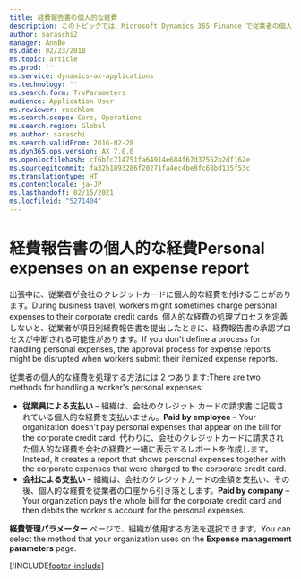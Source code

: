 ```yaml
---
title: 経費報告書の個人的な経費
description: このトピックでは、Microsoft Dynamics 365 Finance で従業者の個人的な経費を処理するための 2 つの方法について説明します。
author: saraschi2
manager: AnnBe
ms.date: 02/23/2018
ms.topic: article
ms.prod: ''
ms.service: dynamics-ax-applications
ms.technology: ''
ms.search.form: TrvParameters
audience: Application User
ms.reviewer: roschlom
ms.search.scope: Core, Operations
ms.search.region: Global
ms.author: saraschi
ms.search.validFrom: 2016-02-28
ms.dyn365.ops.version: AX 7.0.0
ms.openlocfilehash: cf6bfc714751fa64914e684f67d37552b2df162e
ms.sourcegitcommit: fa32b1893286f20271fa4ec4be8fc68bd135f53c
ms.translationtype: HT
ms.contentlocale: ja-JP
ms.lasthandoff: 02/15/2021
ms.locfileid: "5271404"
---
```

# <a name="personal-expenses-on-an-expense-report"></a><span data-ttu-id="7cffd-103">経費報告書の個人的な経費</span><span class="sxs-lookup"><span data-stu-id="7cffd-103">Personal expenses on an expense report</span></span>

<span data-ttu-id="7cffd-104">出張中に、従業者が会社のクレジットカードに個人的な経費を付けることがあります。</span><span class="sxs-lookup"><span data-stu-id="7cffd-104">During business travel, workers might sometimes charge personal expenses to their corporate credit cards.</span></span> <span data-ttu-id="7cffd-105">個人的な経費の処理プロセスを定義しないと、従業者が項目別経費報告書を提出したときに、経費報告書の承認プロセスが中断される可能性があります。</span><span class="sxs-lookup"><span data-stu-id="7cffd-105">If you don't define a process for handling personal expenses, the approval process for expense reports might be disrupted when workers submit their itemized expense reports.</span></span> 

<span data-ttu-id="7cffd-106">従業者の個人的な経費を処理する方法には 2 つあります:</span><span class="sxs-lookup"><span data-stu-id="7cffd-106">There are two methods for handling a worker's personal expenses:</span></span>

- <span data-ttu-id="7cffd-107">**従業員による支払い** – 組織は、会社のクレジット カードの請求書に記載されている個人的な経費を支払いません。</span><span class="sxs-lookup"><span data-stu-id="7cffd-107">**Paid by employee** – Your organization doesn't pay personal expenses that appear on the bill for the corporate credit card.</span></span> <span data-ttu-id="7cffd-108">代わりに、会社のクレジットカードに請求された個人的な経費を会社の経費と一緒に表示するレポートを作成します。</span><span class="sxs-lookup"><span data-stu-id="7cffd-108">Instead, it creates a report that shows personal expenses together with the corporate expenses that were charged to the corporate credit card.</span></span>
- <span data-ttu-id="7cffd-109">**会社による支払い** – 組織は、会社のクレジットカードの全額を支払い、その後、個人的な経費を従業者の口座から引き落とします。</span><span class="sxs-lookup"><span data-stu-id="7cffd-109">**Paid by company** – Your organization pays the whole bill for the corporate credit card and then debits the worker's account for the personal expenses.</span></span>

<span data-ttu-id="7cffd-110">**経費管理パラメーター** ページで、組織が使用する方法を選択できます。</span><span class="sxs-lookup"><span data-stu-id="7cffd-110">You can select the method that your organization uses on the **Expense management parameters** page.</span></span>


[!INCLUDE[footer-include](../includes/footer-banner.md)]
